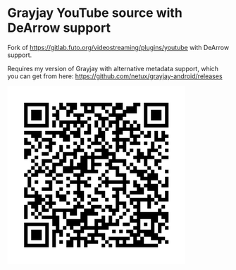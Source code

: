 # Grayjay YouTube source with DeArrow support

Fork of <https://gitlab.futo.org/videostreaming/plugins/youtube> with DeArrow support.

Requires my version of Grayjay with alternative metadata support, which you can get from here: <https://github.com/netux/grayjay-android/releases>

![Scan to add source](qr.png)
